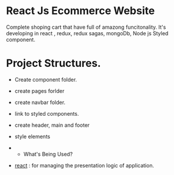 # React Js Ecommerce Website
Complete shoping cart that have full of amazong funcitonality. It's developing in react , redux, redux sagas, mongoDb, Node js Styled component.
# Project Structures.
* Create component folder.
* create pages forlder
* create navbar folder.
* link to styled components.
* create header, main and footer
* style elements

* * What's Being Used?
* [react](https://reactjs.org/) :  for managing the presentation logic of application.